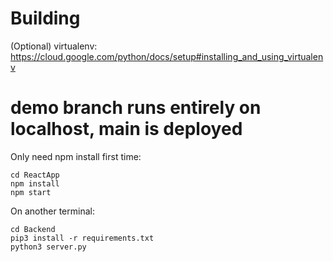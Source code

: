 # Building
(Optional) virtualenv: https://cloud.google.com/python/docs/setup#installing_and_using_virtualenv

# demo branch runs entirely on localhost, main is deployed

Only need npm install first time: 
```
cd ReactApp
npm install
npm start
```
On another terminal:
```
cd Backend
pip3 install -r requirements.txt
python3 server.py
```
